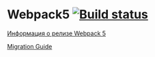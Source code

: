 # Webpack5 [![Build status](https://ci.appveyor.com/api/projects/status/iv71f2gnjnid89k1/branch/main?svg=true)](https://ci.appveyor.com/project/Dune369/continuous/branch/main)


[Информация о релизе Webpack 5](https://webpack.js.org/blog/2020-10-10-webpack-5-release/)

[Migration Guide](https://webpack.js.org/migrate/5/)
